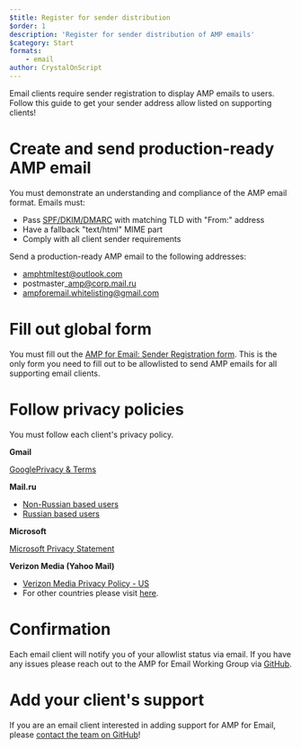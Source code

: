 ```yaml
---
$title: Register for sender distribution
$order: 1
description: 'Register for sender distribution of AMP emails'
$category: Start
formats:
    - email
author: CrystalOnScript
---
```


Email clients require sender registration to display AMP emails to users. Follow this guide to get your sender address allow listed on supporting clients! 

# Create and send production-ready AMP email

You must demonstrate an understanding and compliance of the AMP email format. Emails must:


*   Pass [SPF/DKIM/DMARC](https://support.google.com/a/answer/33786?hl=en) with matching TLD with "From:" address
*   Have a fallback "text/html" MIME part
*   Comply with all client sender requirements


Send a production-ready AMP email to the following addresses:

*   amphtmltest@outlook.com
*   postmaster\_amp@corp.mail.ru
*   ampforemail.whitelisting@gmail.com


# Fill out global form

You must fill out the [AMP for Email: Sender Registration form](https://docs.google.com/forms/d/e/1FAIpQLSdso95e7UDLk_R-bnpzsAmuUMDQEMUgTErcfGGItBDkghHU2A/viewform?gxids=7628). This is the only form you need to fill out to be allowlisted to send AMP emails for all supporting email clients. 

# Follow privacy policies

You must follow each client's privacy policy. 

**Gmail**

[GooglePrivacy & Terms](https://policies.google.com/privacy)

**Mail.ru**


*   [Non-Russian based users](https://help.mail.ru/engmail-help/privacy)
*   [Russian based users](https://agent.mail.ru/legal/privacypolicy/en)


**Microsoft**

[Microsoft Privacy Statement](https://privacy.microsoft.com/en-us/privacystatement)

**Verizon Media (Yahoo Mail)**

*   [Verizon Media Privacy Policy - US](https://www.verizonmedia.com/policies/us/en/verizonmedia/privacy/index.html)
*   For other countries please visit [here](https://www.verizonmedia.com/policies/).


# Confirmation

Each email client will notify you of your allowlist status via email. If you have any issues please reach out to the AMP for Email Working Group via [GitHub](https://github.com/ampproject/wg-amp4email). 


# Add your client's support

If you are an email client interested in adding support for AMP for Email, please [contact the team on GitHub](https://github.com/ampproject/wg-amp4email/)!
